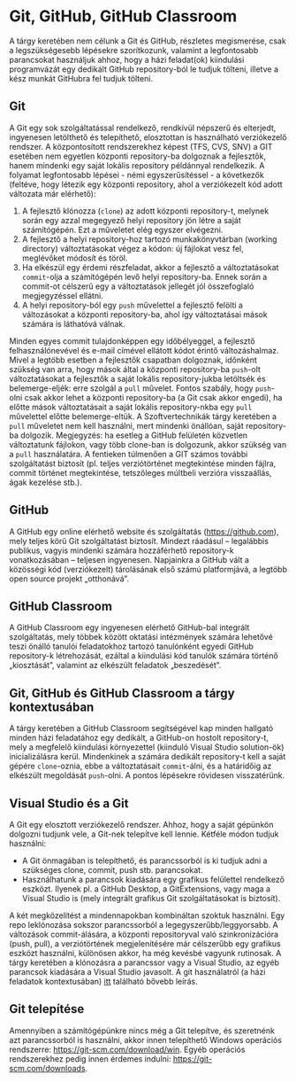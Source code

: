 # Git, GitHub, GitHub Classroom

A tárgy keretében nem célunk a Git és GitHub, részletes megismerése, csak a legszükségesebb lépésekre szorítkozunk, valamint a legfontosabb parancsokat használjuk ahhoz, hogy a házi feladat(ok) kiindulási programvázát egy dedikált GitHub repository-ból le tudjuk tölteni, illetve a kész munkát GitHubra fel tudjuk tölteni.

## Git

A Git egy sok szolgáltatással rendelkező, rendkívül népszerű és elterjedt, ingyenesen letölthető és telepíthető, elosztottan is használható verziókezelő rendszer. A központosított rendszerekhez képest (TFS, CVS, SNV) a GIT esetében nem egyetlen központi repository-ba dolgoznak a fejlesztők, hanem mindenki egy saját lokális repository példánnyal rendelkezik. A folyamat legfontosabb lépései - némi egyszerűsítéssel - a következők (feltéve, hogy létezik egy központi repository, ahol a verziókezelt kód adott változata már elérhető):

1. A fejlesztő klónozza (`clone`) az adott központi repository-t, melynek során egy azzal megegyező helyi repository jön létre a saját számítógépén. Ezt a műveletet elég egyszer elvégezni.
2. A fejlesztő a helyi repository-hoz tartozó munkakönyvtárban (working directory) változtatásokat végez a kódon: új fájlokat vesz fel, meglévőket módosít és töröl.
3. Ha elkészül egy érdemi részfeladat, akkor a fejlesztő a változtatásokat `commit`-olja a számítógépén levő helyi repository-ba. Ennek során a commit-ot célszerű egy a változtatások jellegét jól összefoglaló megjegyzéssel ellátni.
4. A helyi repository-ból egy `push` művelettel a fejlesztő felölti a változásokat a központi repository-ba, ahol így változtatásai mások számára is láthatóvá válnak.

Minden egyes commit tulajdonképpen egy időbélyeggel, a fejlesztő felhasználónevével és e-mail címével ellátott kódot érintő változáshalmaz.
Mivel a legtöbb esetben a fejlesztők csapatban dolgoznak, időnként szükség van arra, hogy mások által a központi repository-ba `push`-olt változtatásokat a fejlesztők a saját lokális repository-jukba letöltsék és belemerge-eljék: erre szolgál a `pull` művelet. Fontos szabály, hogy `push`-olni csak akkor lehet a központi repository-ba (a Git csak akkor engedi), ha előtte mások változtatásait a saját lokális repository-nkba egy `pull` művelettel előtte belemerge-eltük.
A Szoftvertechnikák tárgy keretében a `pull` műveletet nem kell használni, mert mindenki önállóan, saját repository-ba dolgozik. Megjegyzés: ha esetleg a GitHub felületén közvetlen változtatunk fájlokon, vagy több clone-ban is dolgozunk, akkor szükség van a `pull` használatára.
A fentieken túlmenően a GIT számos további szolgáltatást biztosít (pl. teljes verziótörténet megtekintése minden fájlra, commit történet megtekintése, tetszőleges múltbeli verzióra visszaállás, ágak kezelése stb.).

## GitHub

A GitHub egy online elérhető website és szolgáltatás (https://github.com), mely teljes körű Git szolgáltatást biztosít. Mindezt ráadásul – legalábbis publikus, vagyis mindenki számára hozzáférhető repository-k vonatkozásában – teljesen ingyenesen. Napjainkra a GitHub vált a közösségi kód (verziókezelt) tárolásának első számú platformjává, a legtöbb open source projekt „otthonává”.

## GitHub Classroom

A GitHub Classroom egy ingyenesen elérhető GitHub-bal integrált szolgáltatás, mely többek között oktatási intézmények számára lehetővé teszi önálló tanulói feladatokhoz tartozó tanulónként egyedi GitHub repository-k létrehozását, ezáltal a kiindulási kód tanulók számára történő „kiosztását”, valamint az elkészült feladatok „beszedését”.

## Git, GitHub és GitHub Classroom a tárgy kontextusában

A tárgy keretében a GitHub Classroom segítségével kap minden hallgató minden házi feladatához egy dedikált, a GitHub-on hostolt repository-t, mely a megfelelő kiindulási környezettel (kiinduló Visual Studio solution-ök) inicializálásra kerül. Mindenkinek a számára dedikált repository-t kell a saját gépére `clone`-oznia, ebbe a változtatásait `commit`-álni, és a határidőig az elkészült megoldását `push`-olni. A pontos lépésekre rövidesen visszatérünk.

## Visual Studio és a Git

A Git egy elosztott verziókezelő rendszer. Ahhoz, hogy a saját gépünkön dolgozni tudjunk vele, a Git-nek telepítve kell lennie. Kétféle módon tudjuk használni:

- A Git önmagában is telepíthető, és parancssorból is ki tudjuk adni a szükséges clone, commit, push stb. parancsokat.
- Használhatunk a parancsok kiadására egy grafikus felülettel rendelkező eszközt. Ilyenek pl. a GitHub Desktop, a GitExtensions, vagy maga a Visual Studio is (mely integrált grafikus Git szolgáltatásokat is biztosít).

A két megközelítést a mindennapokban kombináltan szoktuk használni. Egy repo leklónozása sokszor parancssorból a legegyszerűbb/leggyorsabb. A változások commit-álására, a központi repositoryval való szinkronizációra (push, pull), a verziótörtének megjelenítésére már célszerűbb egy grafikus eszközt használni, különösen akkor, ha még kevésbé vagyunk rutinosak. A tárgy keretében a klónozásra a parancssor vagy a Visual Studio, az egyéb parancsok kiadására a Visual Studio javasolt. A git használatról (a házi feladatok kontextusában) [itt](../hf-folyamat/index.md) található bővebb leírás.

## Git telepítése

Amennyiben a számítógépünkre nincs még a Git telepítve, és szeretnénk azt parancssorból is használni, akkor innen telepíthető Windows operációs rendszerre: https://git-scm.com/download/win. Egyéb operációs rendszerekhez pedig innen érdemes indulni: https://git-scm.com/downloads.
